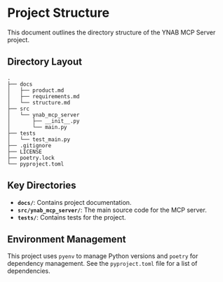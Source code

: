 # Project Structure

This document outlines the directory structure of the YNAB MCP Server project.

## Directory Layout

```
.
├── docs
│   ├── product.md
│   ├── requirements.md
│   └── structure.md
├── src
│   └── ynab_mcp_server
│       ├── __init__.py
│       └── main.py
├── tests
│   └── test_main.py
├── .gitignore
├── LICENSE
├── poetry.lock
└── pyproject.toml
```

## Key Directories

- **`docs/`**: Contains project documentation.
- **`src/ynab_mcp_server/`**: The main source code for the MCP server.
- **`tests/`**: Contains tests for the project.

## Environment Management

This project uses `pyenv` to manage Python versions and `poetry` for dependency management. See the `pyproject.toml` file for a list of dependencies.
